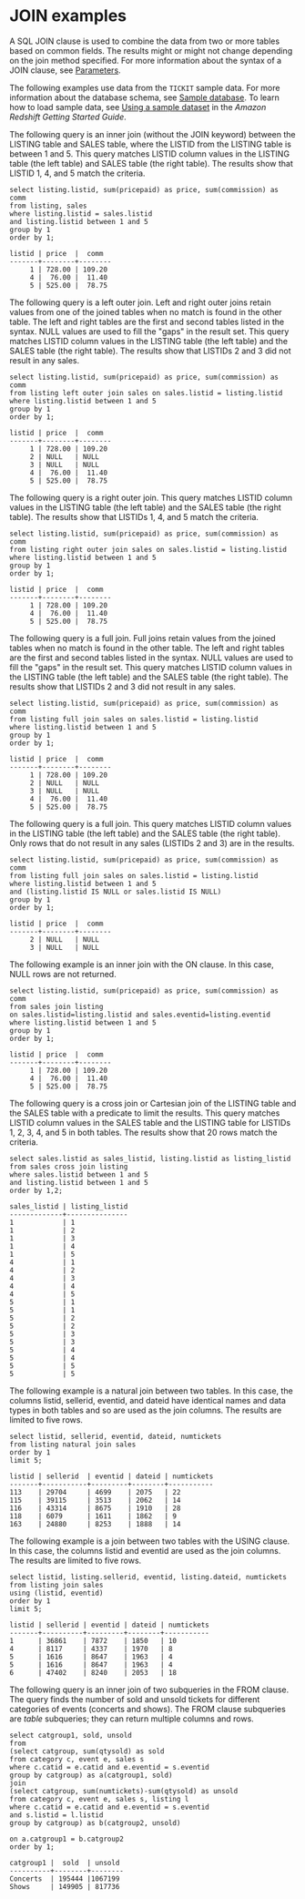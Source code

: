 # JOIN examples<a name="r_Join_examples"></a>

A SQL JOIN clause is used to combine the data from two or more tables based on common fields\. The results might or might not change depending on the join method specified\. For more information about the syntax of a JOIN clause, see [Parameters](r_FROM_clause30.md#r_FROM_clause30-parameters)\. 

The following examples use data from the `TICKIT` sample data\. For more information about the database schema, see [Sample database](c_sampledb.md)\. To learn how to load sample data, see [Using a sample dataset](https://docs.aws.amazon.com/redshift/gsg/sample-data-load.html) in the *Amazon Redshift Getting Started Guide*\.

The following query is an inner join \(without the JOIN keyword\) between the LISTING table and SALES table, where the LISTID from the LISTING table is between 1 and 5\. This query matches LISTID column values in the LISTING table \(the left table\) and SALES table \(the right table\)\. The results show that LISTID 1, 4, and 5 match the criteria\.

```
select listing.listid, sum(pricepaid) as price, sum(commission) as comm
from listing, sales
where listing.listid = sales.listid
and listing.listid between 1 and 5
group by 1
order by 1;

listid | price  |  comm
-------+--------+--------
     1 | 728.00 | 109.20
     4 |  76.00 |  11.40
     5 | 525.00 |  78.75
```

The following query is a left outer join\. Left and right outer joins retain values from one of the joined tables when no match is found in the other table\. The left and right tables are the first and second tables listed in the syntax\. NULL values are used to fill the "gaps" in the result set\. This query matches LISTID column values in the LISTING table \(the left table\) and the SALES table \(the right table\)\. The results show that LISTIDs 2 and 3 did not result in any sales\.

```
select listing.listid, sum(pricepaid) as price, sum(commission) as comm
from listing left outer join sales on sales.listid = listing.listid
where listing.listid between 1 and 5
group by 1
order by 1;

listid | price  |  comm
-------+--------+--------
     1 | 728.00 | 109.20
     2 | NULL   | NULL
     3 | NULL   | NULL
     4 |  76.00 |  11.40
     5 | 525.00 |  78.75
```

The following query is a right outer join\. This query matches LISTID column values in the LISTING table \(the left table\) and the SALES table \(the right table\)\. The results show that LISTIDs 1, 4, and 5 match the criteria\.

```
select listing.listid, sum(pricepaid) as price, sum(commission) as comm
from listing right outer join sales on sales.listid = listing.listid
where listing.listid between 1 and 5
group by 1
order by 1;

listid | price  |  comm
-------+--------+--------
     1 | 728.00 | 109.20
     4 |  76.00 |  11.40
     5 | 525.00 |  78.75
```

The following query is a full join\. Full joins retain values from the joined tables when no match is found in the other table\. The left and right tables are the first and second tables listed in the syntax\. NULL values are used to fill the "gaps" in the result set\. This query matches LISTID column values in the LISTING table \(the left table\) and the SALES table \(the right table\)\. The results show that LISTIDs 2 and 3 did not result in any sales\.

```
select listing.listid, sum(pricepaid) as price, sum(commission) as comm
from listing full join sales on sales.listid = listing.listid
where listing.listid between 1 and 5
group by 1
order by 1;

listid | price  |  comm
-------+--------+--------
     1 | 728.00 | 109.20
     2 | NULL   | NULL
     3 | NULL   | NULL
     4 |  76.00 |  11.40
     5 | 525.00 |  78.75
```

The following query is a full join\. This query matches LISTID column values in the LISTING table \(the left table\) and the SALES table \(the right table\)\. Only rows that do not result in any sales \(LISTIDs 2 and 3\) are in the results\.

```
select listing.listid, sum(pricepaid) as price, sum(commission) as comm
from listing full join sales on sales.listid = listing.listid
where listing.listid between 1 and 5
and (listing.listid IS NULL or sales.listid IS NULL)
group by 1
order by 1;

listid | price  |  comm
-------+--------+--------
     2 | NULL   | NULL
     3 | NULL   | NULL
```

The following example is an inner join with the ON clause\. In this case, NULL rows are not returned\.

```
select listing.listid, sum(pricepaid) as price, sum(commission) as comm
from sales join listing
on sales.listid=listing.listid and sales.eventid=listing.eventid
where listing.listid between 1 and 5
group by 1
order by 1;

listid | price  |  comm
-------+--------+--------
     1 | 728.00 | 109.20
     4 |  76.00 |  11.40
     5 | 525.00 |  78.75
```

The following query is a cross join or Cartesian join of the LISTING table and the SALES table with a predicate to limit the results\. This query matches LISTID column values in the SALES table and the LISTING table for LISTIDs 1, 2, 3, 4, and 5 in both tables\. The results show that 20 rows match the criteria\.

```
select sales.listid as sales_listid, listing.listid as listing_listid
from sales cross join listing
where sales.listid between 1 and 5
and listing.listid between 1 and 5
order by 1,2;

sales_listid | listing_listid
-------------+---------------
1            | 1	
1            | 2	
1            | 3	
1            | 4	
1            | 5	
4            | 1	
4            | 2	
4            | 3	
4            | 4	
4            | 5	
5            | 1	
5            | 1	
5            | 2	
5            | 2	
5            | 3	
5            | 3	
5            | 4	
5            | 4	
5            | 5	
5            | 5
```

The following example is a natural join between two tables\. In this case, the columns listid, sellerid, eventid, and dateid have identical names and data types in both tables and so are used as the join columns\. The results are limited to five rows\.

```
select listid, sellerid, eventid, dateid, numtickets
from listing natural join sales
order by 1
limit 5;

listid | sellerid  | eventid | dateid | numtickets
-------+-----------+---------+--------+-----------
113    | 29704     | 4699    | 2075   | 22	
115    | 39115     | 3513    | 2062   | 14	
116    | 43314     | 8675    | 1910   | 28	
118    | 6079      | 1611    | 1862   | 9	
163    | 24880     | 8253    | 1888   | 14
```

The following example is a join between two tables with the USING clause\. In this case, the columns listid and eventid are used as the join columns\. The results are limited to five rows\.

```
select listid, listing.sellerid, eventid, listing.dateid, numtickets
from listing join sales
using (listid, eventid)
order by 1
limit 5;

listid | sellerid | eventid | dateid | numtickets
-------+----------+---------+--------+-----------
1      | 36861    | 7872    | 1850   | 10	
4      | 8117     | 4337    | 1970   | 8	
5      | 1616     | 8647    | 1963   | 4	
5      | 1616     | 8647    | 1963   | 4	
6      | 47402    | 8240    | 2053   | 18
```

The following query is an inner join of two subqueries in the FROM clause\. The query finds the number of sold and unsold tickets for different categories of events \(concerts and shows\)\. The FROM clause subqueries are *table* subqueries; they can return multiple columns and rows\.

```
select catgroup1, sold, unsold
from
(select catgroup, sum(qtysold) as sold
from category c, event e, sales s
where c.catid = e.catid and e.eventid = s.eventid
group by catgroup) as a(catgroup1, sold)
join
(select catgroup, sum(numtickets)-sum(qtysold) as unsold
from category c, event e, sales s, listing l
where c.catid = e.catid and e.eventid = s.eventid
and s.listid = l.listid
group by catgroup) as b(catgroup2, unsold)

on a.catgroup1 = b.catgroup2
order by 1;

catgroup1 |  sold  | unsold
----------+--------+--------
Concerts  | 195444 |1067199
Shows     | 149905 | 817736
```